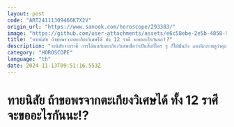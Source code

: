 ```yaml
---
layout: post
code: "ART24111309466K7X2V"
origin_url: "https://www.sanook.com/horoscope/293383/"
image: "https://github.com/user-attachments/assets/e6c58ebe-2e5b-4858-9be9-a0bee3455374"
title: "ทายนิสัย ถ้าขอพรจากตะเกียงวิเศษได้ ทั้ง 12 ราศี จะขออะไรกันนะ!?"
description: "ายนิสัยจากราศี การได้พบกับตะเกียงวิเศษเชื่อว่าเป็นสิ่งที่ใคร ๆ ก็ใฝ่ฝันถึง ลองนึกภาพดูว่าคุณได้เจอกับเจ้าสิ่งนี้จะขอพรอะไรบ้าง"
category: "HOROSCOPE"
language: "th"
date: 2024-11-13T09:51:16.553Z
---
```


# ทายนิสัย ถ้าขอพรจากตะเกียงวิเศษได้ ทั้ง 12 ราศี จะขออะไรกันนะ!?